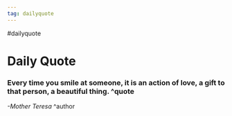 ```yaml
---
tag: dailyquote
---
```


#dailyquote

# Daily Quote

### Every time you smile at someone, it is an action of love, a gift to that person, a beautiful thing. ^quote
*-Mother Teresa* ^author
